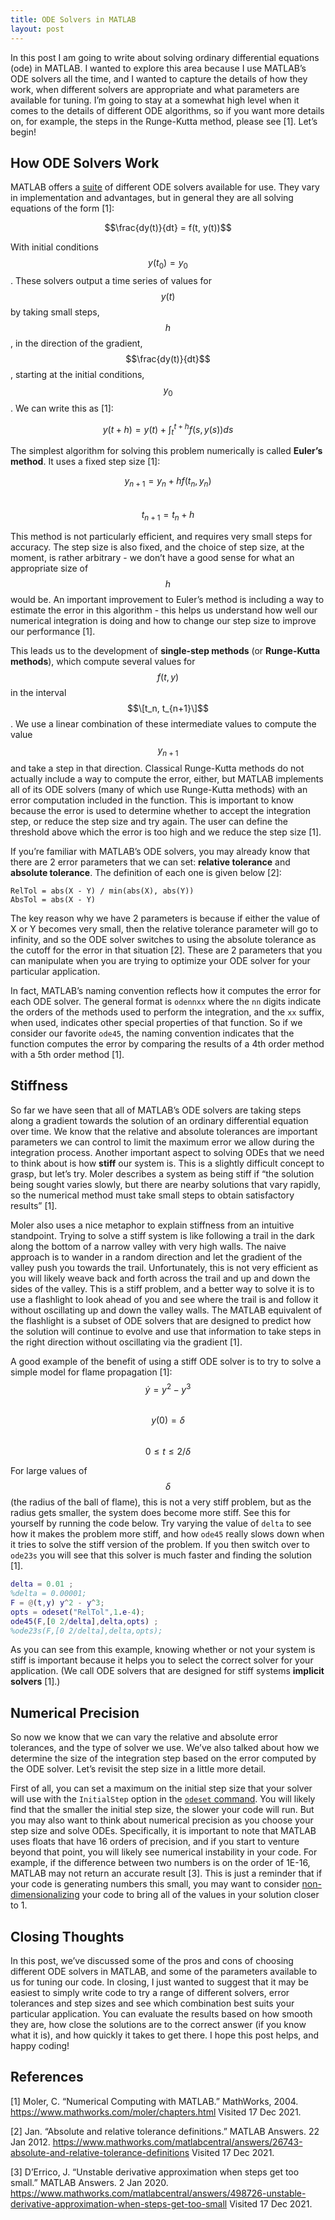 ```yaml
---
title: ODE Solvers in MATLAB
layout: post
---
```


In this post I am going to write about solving ordinary differential equations (ode) in MATLAB. I wanted to explore this area because I use MATLAB’s ODE solvers all the time, and I wanted to capture the details of how they work, when different solvers are appropriate and what parameters are available for tuning. I’m going to stay at a somewhat high level when it comes to the details of different ODE algorithms, so if you want more details on, for example, the steps in the Runge-Kutta method, please see [1]. Let’s begin!

## How ODE Solvers Work
MATLAB offers a [suite](https://www.mathworks.com/help/matlab/math/choose-an-ode-solver.html) of different ODE solvers available for use. They vary in implementation and advantages, but in general they are all solving equations of the form [1]:

$$\frac{dy(t)}{dt} = f(t, y(t))$$

With initial conditions $$y(t_0) = y_0$$. These solvers output a time series of values for $$y(t)$$ by taking small steps, $$h$$, in the direction of the gradient, $$\frac{dy(t)}{dt}$$, starting at the initial conditions, $$y_0$$. We can write this as [1]: 

$$y(t + h) = y(t) + \int_t^{t+h} f(s, y(s)) ds$$

The simplest algorithm for solving this problem numerically is called **Euler’s method**. It uses a fixed step size [1]: 

$$y_{n+1} = y_n + h f(t_n, y_n)$$    
$$t_{n+1} = t_n + h$$

This method is not particularly efficient, and requires very small steps for accuracy. The step size is also fixed, and the choice of step size, at the moment, is rather arbitrary - we don’t have a good sense for what an appropriate size of $$h$$ would be. An important improvement to Euler’s method is including a way to estimate the error in this algorithm - this helps us understand how well our numerical integration is doing and how to change our step size to improve our performance [1]. 

This leads us to the development of **single-step methods** (or **Runge-Kutta methods**), which compute several values for $$f(t, y)$$ in the interval $$\[t_n, t_{n+1}\]$$. We use a linear combination of these intermediate values to compute the value $$y_{n+1}$$ and take a step in that direction. Classical Runge-Kutta methods do not actually include a way to compute the error, either, but MATLAB implements all of its ODE solvers (many of which use Runge-Kutta methods) with an error computation included in the function. This is important to know because the error is used to determine whether to accept the integration step, or reduce the step size and try again. The user can define the threshold above which the error is too high and we reduce the step size [1]. 

If you’re familiar with MATLAB’s ODE solvers, you may already know that there are 2 error parameters that we can set: **relative tolerance** and **absolute tolerance**. The definition of each one is given below [2]:

```RelTol = abs(X - Y) / min(abs(X), abs(Y))```   
```AbsTol = abs(X - Y)```

The key reason why we have 2 parameters is because if either the value of X or Y becomes very small, then the relative tolerance parameter will go to infinity, and so the ODE solver switches to using the absolute tolerance as the cutoff for the error in that situation [2]. These are 2 parameters that you can manipulate when you are trying to optimize your ODE solver for your particular application. 

In fact, MATLAB’s naming convention reflects how it computes the error for each ODE solver. The general format is ```odennxx``` where the ```nn``` digits indicate the orders of the methods used to perform the integration, and the ```xx``` suffix, when used, indicates other special properties of that function. So if we consider our favorite ```ode45```, the naming convention indicates that the function computes the error by comparing the results of a 4th order method with a 5th order method [1]. 

## Stiffness

So far we have seen that all of MATLAB’s ODE solvers are taking steps along a gradient towards the solution of an ordinary differential equation over time. We know that the relative and absolute tolerances are important parameters we can control to limit the maximum error we allow during the integration process. Another important aspect to solving ODEs that we need to think about is how **stiff** our system is. This is a slightly difficult concept to grasp, but let’s try. Moler describes a system as being stiff if “the solution being sought varies slowly, but there are nearby solutions that vary rapidly, so the numerical method must take small steps to obtain satisfactory results” [1]. 

Moler also uses a nice metaphor to explain stiffness from an intuitive standpoint. Trying to solve a stiff system is like following a trail in the dark along the bottom of a narrow valley with very high walls. The naive approach is to wander in a random direction and let the gradient of the valley push you towards the trail. Unfortunately, this is not very efficient as you will likely weave back and forth across the trail and up and down the sides of the valley. This is a stiff problem, and a better way to solve it is to use a flashlight to look ahead of you and see where the trail is and follow it without oscillating up and down the valley walls. The MATLAB equivalent of the flashlight is a subset of ODE solvers that are designed to predict how the solution will continue to evolve and use that information to take steps in the right direction without oscillating via the gradient [1]. 

A good example of the benefit of using a stiff ODE solver is to try to solve a simple model for flame propagation [1]:    
$$\dot{y} = y^2 - y^3$$    
$$y(0) = \delta$$    
$$0 \leq t \leq 2/\delta$$    

For large values of $$\delta$$ (the radius of the ball of flame), this is not a very stiff problem, but as the radius gets smaller, the system does become more stiff. See this for yourself by running the code below. Try varying the value of ```delta``` to see how it makes the problem more stiff, and how ```ode45``` really slows down when it tries to solve the stiff version of the problem. If you then switch over to ```ode23s``` you will see that this solver is much faster and finding the solution [1]. 

```Matlab
delta = 0.01 ; 
%delta = 0.00001; 
F = @(t,y) y^2 - y^3; 
opts = odeset("RelTol",1.e-4); 
ode45(F,[0 2/delta],delta,opts) ; 
%ode23s(F,[0 2/delta],delta,opts);
```

As you can see from this example, knowing whether or not your system is stiff is important because it helps you to select the correct solver for your application. (We call ODE solvers that are designed for stiff systems **implicit solvers** [1].)

## Numerical Precision
So now we know that we can vary the relative and absolute error tolerances, and the type of solver we use. We’ve also talked about how we determine the size of the integration step based on the error computed by the ODE solver. Let’s revisit the step size in a little more detail. 

First of all, you can set a maximum on the initial step size that your solver will use with the ```InitialStep``` option in the [```odeset``` command](https://www.mathworks.com/help/matlab/ref/odeset.html). You will likely find that the smaller the initial step size, the slower your code will run. But you may also want to think about numerical precision as you choose your step size and solve ODEs. Specifically, it is important to note that MATLAB uses floats that have 16 orders of precision, and if you start to venture beyond that point, you will likely see numerical instability in your code. For example, if the difference between two numbers is on the order of 1E-16, MATLAB may not return an accurate result [3]. This is just a reminder that if your code is generating numbers this small, you may want to consider [non-dimensionalizing](https://en.wikipedia.org/wiki/Nondimensionalization) your code to bring all of the values in your solution closer to 1. 

## Closing Thoughts
In this post, we’ve discussed some of the pros and cons of choosing different ODE solvers in MATLAB, and some of the parameters available to us for tuning our code. In closing,  I just wanted to suggest that it may be easiest to simply write code to try a range of different solvers, error tolerances and step sizes and see which combination best suits your particular application. You can evaluate the results based on how smooth they are, how close the solutions are to the correct answer (if you know what it is), and how quickly it takes to get there. I hope this post helps, and happy coding!

## References

[1] Moler, C. “Numerical Computing with MATLAB.” MathWorks, 2004. <https://www.mathworks.com/moler/chapters.html> Visited 17 Dec 2021. 

[2] Jan. “Absolute and relative tolerance definitions.” MATLAB Answers. 22 Jan 2012. <https://www.mathworks.com/matlabcentral/answers/26743-absolute-and-relative-tolerance-definitions> Visited 17 Dec 2021. 

[3] D’Errico, J.  “Unstable derivative approximation when steps get too small.” MATLAB Answers. 2 Jan 2020. <https://www.mathworks.com/matlabcentral/answers/498726-unstable-derivative-approximation-when-steps-get-too-small> Visited 17 Dec 2021. 
